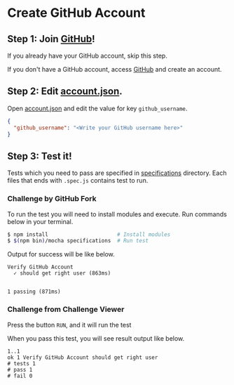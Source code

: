 # Create GitHub Account

## Step 1: Join [GitHub](https://github.com)!
If you already have your GitHub account, skip this step.  

If you don't have a GitHub account, access [GitHub](https://github.com/join) and create an account.

## Step 2: Edit [account.json](./account.json).
Open [account.json](./account.json) and edit the value for key `github_username`.

```json
{
  "github_username": "<Write your GitHub username here>"
}
```

## Step 3: Test it!
Tests which you need to pass are specified in [specifications](./specifications) directory. Each files that ends with `.spec.js` contains test to run.

### Challenge by GitHub Fork
To run the test you will need to install modules and execute. Run commands below in your terminal.

```bash
$ npm install                      # Install modules
$ $(npm bin)/mocha specifications  # Run test
```

Output for success will be like below.

```
Verify GitHub Account
  ✓ should get right user (863ms)


1 passing (871ms)
```

### Challenge from Challenge Viewer
Press the button `RUN`, and it will run the test

When you pass this test, you will see result output like below.

```
1..1
ok 1 Verify GitHub Account should get right user
# tests 1
# pass 1
# fail 0
```
